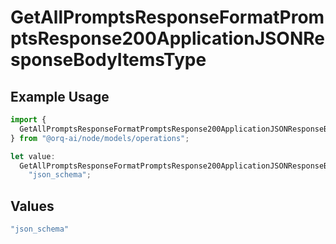 # GetAllPromptsResponseFormatPromptsResponse200ApplicationJSONResponseBodyItemsType

## Example Usage

```typescript
import {
  GetAllPromptsResponseFormatPromptsResponse200ApplicationJSONResponseBodyItemsType,
} from "@orq-ai/node/models/operations";

let value:
  GetAllPromptsResponseFormatPromptsResponse200ApplicationJSONResponseBodyItemsType =
    "json_schema";
```

## Values

```typescript
"json_schema"
```